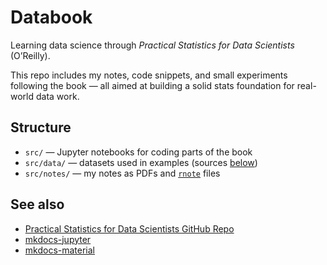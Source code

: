 # Databook

Learning data science through _Practical Statistics for Data Scientists_ (O’Reilly).

This repo includes my notes, code snippets, and small experiments following the book — all aimed at building a solid stats foundation for real-world data work.

## Structure

- `src/` — Jupyter notebooks for coding parts of the book
- `src/data/` — datasets used in examples (sources [below](#see-also))
- `src/notes/` — my notes as PDFs and [`rnote`](https://rnote.flxzt.net/) files

## See also

- [Practical Statistics for Data Scientists GitHub Repo](https://github.com/gedeck/practical-statistics-for-data-scientists)
- [mkdocs-jupyter](https://github.com/danielfrg/mkdocs-jupyter)
- [mkdocs-material](https://squidfunk.github.io/mkdocs-material/)
